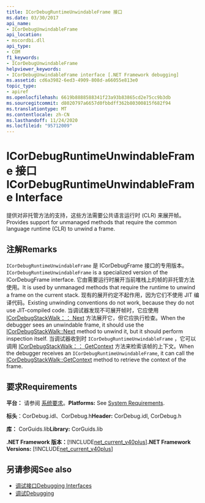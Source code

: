 ```yaml
---
title: ICorDebugRuntimeUnwindableFrame 接口
ms.date: 03/30/2017
api_name:
- ICorDebugUnwindableFrame
api_location:
- mscordbi.dll
api_type:
- COM
f1_keywords:
- ICorDebugUnwindableFrame
helpviewer_keywords:
- ICorDebugUnwindableFrame interface [.NET Framework debugging]
ms.assetid: cd6a3982-6ed3-4909-808d-a66055e813e0
topic_type:
- apiref
ms.openlocfilehash: 6619b8888588341f23a93b83865cd2e75cc9b3db
ms.sourcegitcommit: d8020797a6657d0fbbdff362b80300815f682f94
ms.translationtype: MT
ms.contentlocale: zh-CN
ms.lasthandoff: 11/24/2020
ms.locfileid: "95712009"
---
```

# <a name="icordebugruntimeunwindableframe-interface"></a><span data-ttu-id="314d1-102">ICorDebugRuntimeUnwindableFrame 接口</span><span class="sxs-lookup"><span data-stu-id="314d1-102">ICorDebugRuntimeUnwindableFrame Interface</span></span>

<span data-ttu-id="314d1-103">提供对非托管方法的支持，这些方法需要公共语言运行时 (CLR) 来展开帧。</span><span class="sxs-lookup"><span data-stu-id="314d1-103">Provides support for unmanaged methods that require the common language runtime (CLR) to unwind a frame.</span></span>  
  
## <a name="remarks"></a><span data-ttu-id="314d1-104">注解</span><span class="sxs-lookup"><span data-stu-id="314d1-104">Remarks</span></span>  

 <span data-ttu-id="314d1-105">`ICorDebugRuntimeUnwindableFrame` 是 ICorDebugFrame 接口的专用版本。</span><span class="sxs-lookup"><span data-stu-id="314d1-105">`ICorDebugRuntimeUnwindableFrame` is a specialized version of the ICorDebugFrame interface.</span></span> <span data-ttu-id="314d1-106">它由需要运行时展开当前堆栈上的帧的非托管方法使用。</span><span class="sxs-lookup"><span data-stu-id="314d1-106">It is used by unmanaged methods that require the runtime to unwind a frame on the current stack.</span></span> <span data-ttu-id="314d1-107">现有的展开约定不起作用，因为它们不使用 JIT 编译代码。</span><span class="sxs-lookup"><span data-stu-id="314d1-107">Existing unwinding conventions do not work, because they do not use JIT-compiled code.</span></span> <span data-ttu-id="314d1-108">当调试器发现不可展开帧时，它应使用 [ICorDebugStackWalk：： Next](icordebugstackwalk-next-method.md) 方法展开它，但它应执行检查。</span><span class="sxs-lookup"><span data-stu-id="314d1-108">When the debugger sees an unwindable frame, it should use the [ICorDebugStackWalk::Next](icordebugstackwalk-next-method.md) method to unwind it, but it should perform inspection itself.</span></span> <span data-ttu-id="314d1-109">当调试器收到时 `ICorDebugRuntimeUnwindableFrame` ，它可以调用 [ICorDebugStackWalk：： GetContext](icordebugstackwalk-getcontext-method.md) 方法来检索该帧的上下文。</span><span class="sxs-lookup"><span data-stu-id="314d1-109">When the debugger receives an `ICorDebugRuntimeUnwindableFrame`, it can call the [ICorDebugStackWalk::GetContext](icordebugstackwalk-getcontext-method.md) method to retrieve the context of the frame.</span></span>  
  
## <a name="requirements"></a><span data-ttu-id="314d1-110">要求</span><span class="sxs-lookup"><span data-stu-id="314d1-110">Requirements</span></span>  

 <span data-ttu-id="314d1-111">**平台：** 请参阅 [系统要求](../../get-started/system-requirements.md)。</span><span class="sxs-lookup"><span data-stu-id="314d1-111">**Platforms:** See [System Requirements](../../get-started/system-requirements.md).</span></span>  
  
 <span data-ttu-id="314d1-112">**标头**：CorDebug.idl、CorDebug.h</span><span class="sxs-lookup"><span data-stu-id="314d1-112">**Header:** CorDebug.idl, CorDebug.h</span></span>  
  
 <span data-ttu-id="314d1-113">**库：** CorGuids.lib</span><span class="sxs-lookup"><span data-stu-id="314d1-113">**Library:** CorGuids.lib</span></span>  
  
 <span data-ttu-id="314d1-114">**.NET Framework 版本：**[!INCLUDE[net_current_v40plus](../../../../includes/net-current-v40plus-md.md)]</span><span class="sxs-lookup"><span data-stu-id="314d1-114">**.NET Framework Versions:** [!INCLUDE[net_current_v40plus](../../../../includes/net-current-v40plus-md.md)]</span></span>  
  
## <a name="see-also"></a><span data-ttu-id="314d1-115">另请参阅</span><span class="sxs-lookup"><span data-stu-id="314d1-115">See also</span></span>

- [<span data-ttu-id="314d1-116">调试接口</span><span class="sxs-lookup"><span data-stu-id="314d1-116">Debugging Interfaces</span></span>](debugging-interfaces.md)
- [<span data-ttu-id="314d1-117">调试</span><span class="sxs-lookup"><span data-stu-id="314d1-117">Debugging</span></span>](index.md)
